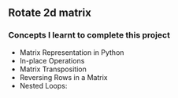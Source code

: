 ## Rotate 2d matrix

### Concepts I learnt to complete this project

* Matrix Representation in Python
* In-place Operations
* Matrix Transposition
* Reversing Rows in a Matrix
* Nested Loops:
